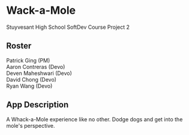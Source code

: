 # Wack-a-Mole
Stuyvesant High School SoftDev Course Project 2<br>

## Roster
Patrick Ging (PM)<br>
Aaron Contreras (Devo)<br>
Deven Maheshwari (Devo)<br>
David Chong (Devo)<br>
Ryan Wang (Devo)

## App Description
A Whack-a-Mole experience like no other. Dodge dogs and get into the mole's perspective. 
